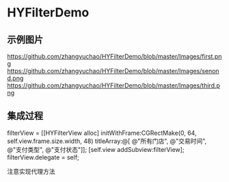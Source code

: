 # HYFilterDemo

## 示例图片
https://github.com/zhangyuchao/HYFilterDemo/blob/master/Images/first.png
https://github.com/zhangyuchao/HYFilterDemo/blob/master/Images/senond.png
https://github.com/zhangyuchao/HYFilterDemo/blob/master/Images/third.png

## 集成过程
filterView = [[HYFilterView alloc] initWithFrame:CGRectMake(0, 64, self.view.frame.size.width, 48) titleArray:@[
                                                                                                                    @"所有门店",
                                                                                                                    @"交易时间",
                                                                                                                    @"支付类型",
                                                                                                                    @"支付状态"]];
    [self.view addSubview:filterView];
    filterView.delegate = self;

注意实现代理方法
